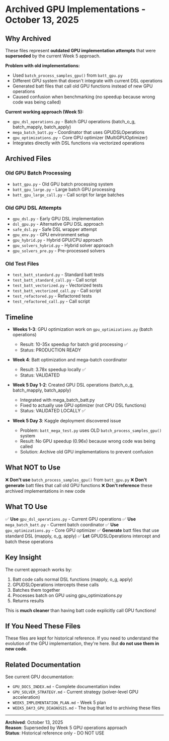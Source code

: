 # Archived GPU Implementations - October 13, 2025

## Why Archived

These files represent **outdated GPU implementation attempts** that were **superseded** by the current Week 5 approach.

**Problem with old implementations:**
- Used `batch_process_samples_gpu()` from `batt_gpu.py` 
- Different GPU system that doesn't integrate with current DSL operations
- Generated batt files that call old GPU functions instead of new GPU operations
- Caused confusion when benchmarking (no speedup because wrong code was being called)

**Current working approach (Week 5):**
- `gpu_dsl_operations.py` - Batch GPU operations (batch_o_g, batch_mapply, batch_apply)
- `mega_batch_batt.py` - Coordinator that uses GPUDSLOperations
- `gpu_optimizations.py` - Core GPU optimizer (MultiGPUOptimizer)
- Integrates directly with DSL functions via vectorized operations

## Archived Files

### Old GPU Batch Processing
- `batt_gpu.py` - Old GPU batch processing system
- `batt_gpu_large.py` - Large batch GPU processing
- `batt_gpu_large_call.py` - Call script for large batches

### Old GPU DSL Attempts
- `gpu_dsl.py` - Early GPU DSL implementation
- `dsl_gpu.py` - Alternative GPU DSL approach
- `safe_dsl.py` - Safe DSL wrapper attempt
- `gpu_env.py` - GPU environment setup
- `gpu_hybrid.py` - Hybrid GPU/CPU approach
- `gpu_solvers_hybrid.py` - Hybrid solver approach
- `gpu_solvers_pre.py` - Pre-processed solvers

### Old Test Files
- `test_batt_standard.py` - Standard batt tests
- `test_batt_standard_call.py` - Call script
- `test_batt_vectorized.py` - Vectorized tests
- `test_batt_vectorized_call.py` - Call script
- `test_refactored.py` - Refactored tests
- `test_refactored_call.py` - Call script

## Timeline

- **Weeks 1-3**: GPU optimization work on `gpu_optimizations.py` (batch operations)
  - Result: 10-35x speedup for batch grid processing ✅
  - Status: PRODUCTION READY

- **Week 4**: Batt optimization and mega-batch coordinator
  - Result: 3.78x speedup locally ✅
  - Status: VALIDATED

- **Week 5 Day 1-2**: Created GPU DSL operations (batch_o_g, batch_mapply, batch_apply)
  - Integrated with mega_batch_batt.py
  - Fixed to actually use GPU optimizer (not CPU DSL functions)
  - Status: VALIDATED LOCALLY ✅

- **Week 5 Day 3**: Kaggle deployment discovered issue
  - Problem: `batt_mega_test.py` uses OLD `batch_process_samples_gpu()` system
  - Result: No GPU speedup (0.96x) because wrong code was being called
  - Solution: Archive old GPU implementations to prevent confusion

## What NOT to Use

❌ **Don't use** `batch_process_samples_gpu()` from `batt_gpu.py`
❌ **Don't generate** batt files that call old GPU functions
❌ **Don't reference** these archived implementations in new code

## What TO Use

✅ **Use** `gpu_dsl_operations.py` - Current GPU operations
✅ **Use** `mega_batch_batt.py` - Current batch coordinator
✅ **Use** `gpu_optimizations.py` - Core GPU optimizer
✅ **Generate** batt files that use standard DSL (mapply, o_g, apply)
✅ **Let** GPUDSLOperations intercept and batch these operations

## Key Insight

The current approach works by:
1. Batt code calls normal DSL functions (mapply, o_g, apply)
2. GPUDSLOperations intercepts these calls
3. Batches them together
4. Processes batch on GPU using gpu_optimizations.py
5. Returns results

This is **much cleaner** than having batt code explicitly call GPU functions!

## If You Need These Files

These files are kept for historical reference. If you need to understand the evolution of the GPU implementation, they're here. But **do not use them in new code**.

## Related Documentation

See current GPU documentation:
- `GPU_DOCS_INDEX.md` - Complete documentation index
- `GPU_SOLVER_STRATEGY.md` - Current strategy (solver-level GPU acceleration)
- `WEEK5_IMPLEMENTATION_PLAN.md` - Week 5 plan
- `WEEK5_DAY3_GPU_DIAGNOSIS.md` - The bug that led to archiving these files

---

**Archived**: October 13, 2025  
**Reason**: Superseded by Week 5 GPU operations approach  
**Status**: Historical reference only - DO NOT USE
